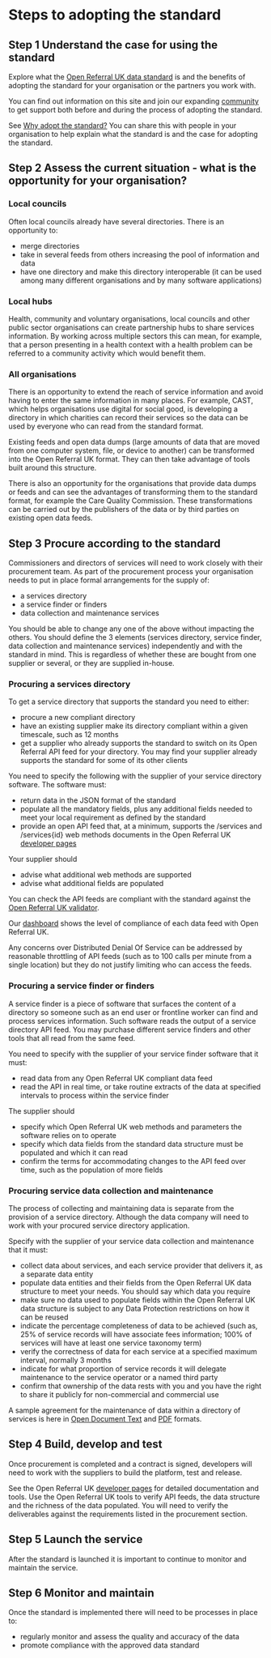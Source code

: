 # Steps to adopting the standard

## Step 1 Understand the case for using the standard

Explore what the [Open Referral UK data standard](/about) is and the benefits of adopting the standard for your organisation or the partners you work with.

You can find out information on this site and join our expanding [community](/community) to get support both before and during the process of adopting the standard.

See [Why adopt the standard?](/about#why) You can share this with people in your organisation to help explain what the standard is and the case for adopting the standard.

## Step 2 Assess the current situation - what is the opportunity for your organisation?

### Local councils

Often local councils already have several directories. There is an opportunity to:

- merge directories
- take in several feeds from others increasing the pool of information and data
- have one directory and make this directory interoperable (it can be used among many different organisations and by many software applications)

### Local hubs

Health, community and voluntary organisations, local councils and other public sector organisations can create partnership hubs to share services information. By working across multiple sectors this can mean, for example, that a person presenting in a health context with a health problem can be referred to a community activity which would benefit them.

### All organisations

There is an opportunity to extend the reach of service information and avoid having to enter the same information in many places. For example, CAST, which helps organisations use digital for social good, is developing a directory in which charities can record their services so the data can be used by everyone who can read from the standard format.

Existing feeds and open data dumps (large amounts of data that are moved from one computer system, file, or device to another) can be transformed into the Open Referral UK format. They can then take advantage of tools built around this structure.

There is also an opportunity for the organisations that provide data dumps or feeds and can see the advantages of transforming them to the standard format, for example the Care Quality Commission.
These transformations can be carried out by the publishers of the data or by third parties on existing open data feeds.

## Step 3 Procure according to the standard

Commissioners and directors of services will need to work closely with their procurement team. As part of the procurement process your organisation needs to put in place formal arrangements for the supply of:

- a services directory
- a service finder or finders
- data collection and maintenance services

You should be able to change any one of the above without impacting the others. You should define the 3 elements (services directory, service finder, data collection and maintenance services) independently and with the standard in mind. This is regardless of whether these are bought from one supplier or several, or they are supplied in-house.

### Procuring a services directory

To get a service directory that supports the standard you need to either:

- procure a new compliant directory
- have an existing supplier make its directory compliant within a given timescale, such as 12 months
- get a supplier who already supports the standard to switch on its Open Referral API feed for your directory. You may find your supplier already supports the standard for some of its other clients

You need to specify the following with the supplier of your service directory software. The software must:

- return data in the JSON format of the standard
- populate all the mandatory fields, plus any additional fields needed to meet your local requirement as defined by the standard
- provide an open API feed that, at a minimum, supports the /services and /services{id} web methods documents in the Open Referral UK [developer pages](/developer)

Your supplier should

- advise what additional web methods are supported
- advise what additional fields are populated

You can check the API feeds are compliant with the standard against the [Open Referral UK validator](/developer/tools/validator).

Our [dashboard](/developer/tools/dashboard) shows the level of compliance of each data feed with Open Referral UK.

Any concerns over Distributed Denial Of Service can be addressed by reasonable throttling of API feeds (such as to 100 calls per minute from a single location) but they do not justify limiting who can access the feeds.

### Procuring a service finder or finders

A service finder is a piece of software that surfaces the content of a directory so someone such as an end user or frontline worker can find and process services information. Such software reads the output of a service directory API feed. You may purchase different service finders and other tools that all read from the same feed.

You need to specify with the supplier of your service finder software that it must:

- read data from any Open Referral UK compliant data feed
- read the API in real time, or take routine extracts of the data at specified intervals to process within the service finder

The supplier should

- specify which Open Referral UK web methods and parameters the software relies on to operate
- specify which data fields from the standard data structure must be populated and which it can read
- confirm the terms for accommodating changes to the API feed over time, such as the population of more fields

### Procuring service data collection and maintenance

The process of collecting and maintaining data is separate from the provision of a service directory. Although the data company will need to work with your procured service directory application.

Specify with the supplier of your service data collection and maintenance that it must:

- collect data about services, and each service provider that delivers it, as a separate data entity
- populate data entities and their fields from the Open Referral UK data structure to meet your needs. You should say which data you require
- make sure no data used to populate fields within the Open Referral UK data structure is subject to any Data Protection restrictions on how it can be reused
- indicate the percentage completeness of data to be achieved (such as, 25% of service records will have associate fees information; 100% of services will have at least one service taxonomy term)
- verify the correctness of data for each service at a specified maximum interval, normally 3 months
- indicate for what proportion of service records it will delegate maintenance to the service operator or a named third party
- confirm that ownership of the data rests with you and you have the right to share it publicly for non-commercial and commercial use

A sample agreement for the maintenance of data within a directory of services is here in [Open Document Text](https://github.com/OpenReferralUK/human-services/blob/master/Resources/Sample%20agreement%20for%20maintenance%20of%20a%20directory%20of%20services.odt?raw=true) and [PDF](https://github.com/OpenReferralUK/human-services/raw/master/Resources/Sample%20agreement%20for%20maintenance%20of%20a%20directory%20of%20services.pdf) formats.

## Step 4 Build, develop and test

Once procurement is completed and a contract is signed, developers will need to work with the suppliers to build the platform, test and release.

See the Open Referral UK [developer pages](/developer) for detailed documentation and tools. Use the Open Referral UK tools to verify API feeds, the data structure and the richness of the data populated. You will need to verify the deliverables against the requirements listed in the procurement section.

## Step 5 Launch the service

After the standard is launched it is important to continue to monitor and maintain the service.

## Step 6 Monitor and maintain

Once the standard is implemented there will need to be processes in place to:

- regularly monitor and assess the quality and accuracy of the data
- promote compliance with the approved data standard
